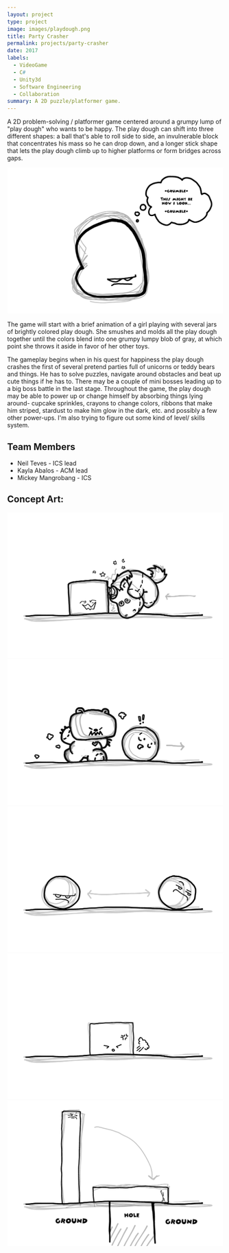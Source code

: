 ```yaml
---
layout: project
type: project
image: images/playdough.png
title: Party Crasher
permalink: projects/party-crasher
date: 2017
labels:
  - VideoGame
  - C#
  - Unity3d
  - Software Engineering
  - Collaboration
summary: A 2D puzzle/platformer game.
---
```


A 2D problem-solving / platformer game centered around a grumpy lump of "play dough" who wants to be happy. The play dough can shift into three different shapes: a ball that's able to roll side to side, an invulnerable block that concentrates his mass so he can drop down, and a longer stick shape that lets the play dough climb up to higher platforms or form bridges across gaps.

<img class="ui huge image" src="../images/playdough.png">
 
The game will start with a brief animation of a girl playing with several jars of brightly colored play dough. She smushes and molds all the play dough together until the colors blend into one grumpy lumpy blob of gray, at which point she throws it aside in favor of her other toys.
 
The gameplay begins when in his quest for happiness the play dough crashes the first of several pretend parties full of unicorns or teddy bears and things. He has to solve puzzles, navigate around obstacles and beat up cute things if he has to. There may be a couple of mini bosses leading up to a big boss battle in the last stage. Throughout the game, the play dough may be able to power up or change himself by absorbing things lying around- cupcake sprinkles, crayons to change colors, ribbons that make him striped, stardust to make him glow in the dark, etc. and possibly a few other power-ups. I'm also trying to figure out some kind of level/ skills system.

<h2>Team Members</h2>
<ul>
	<li>Neil Teves - ICS lead</li>
	<li>Kayla Abalos - ACM lead</li>
	<li>Mickey Mangrobang - ICS</li>
</ul>

<h2>Concept Art:</h2>

<div class="ui medium images">
  <img class="ui image" src="../images/unicornexample.png">
  <img class="ui image" src="../images/bearexample.png">
  <img class="ui image" src="../images/playdough_ball.png">
  <img class="ui image" src="../images/playdough_box.png">
  <img class="ui image" src="../images/playdough_stick.png">
</div>

